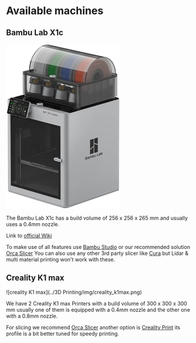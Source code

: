 # Available machines

## Bambu Lab X1c
![Bambu Lab X1-Carbon](../3D_Printing/img/bambulab_x1c.png)

The Bambu Lab X1c has a build volume of 256 x 256 x 265 mm and usually uses a 0.4mm nozzle.

Link to [official Wiki](https://wiki.bambulab.com/en/home)

To make use of all features use [Bambu Studio](https://bambulab.com/en/download/studio) or our recommended solution [Orca Slicer](https://github.com/SoftFever/OrcaSlicer)
You can also use any other 3rd party slicer like [Cura](https://ultimaker.com/software/ultimaker-cura/) but Lidar & multi material printing won't work with these.

## Creality K1 max
![creality K1 max](../3D Printing/img/creality_k1max.png)

We have 2 Creality K1 max Printers with a build volume of 300 x 300 x 300 mm usually one of them is equipped with a 0.4mm nozzle and the other one with a 0.8mm nozzle.

For slicing we recommend [Orca Slicer](https://github.com/SoftFever/OrcaSlicer) another option is [Creality Print](https://www.crealitycloud.com/software-firmware/software/creality-print) its profile is a bit better tuned for speedy printing. 
